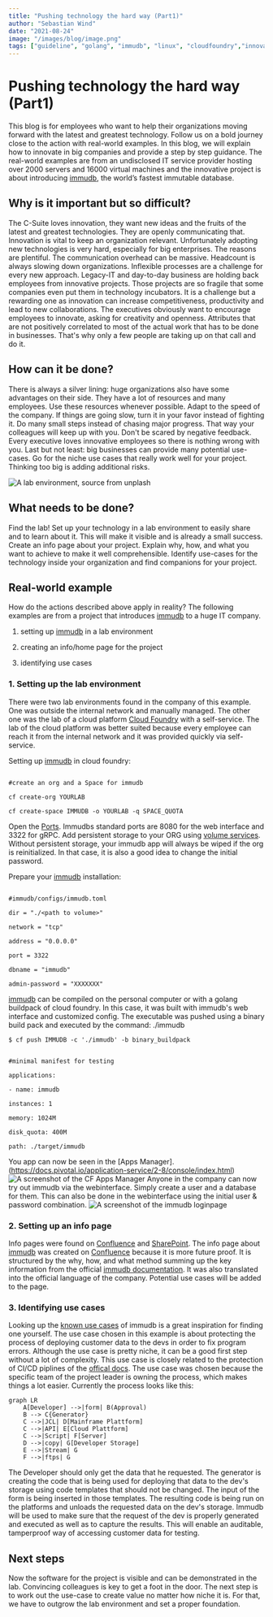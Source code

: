 ```yaml
---
title: "Pushing technology the hard way (Part1)"
author: "Sebastian Wind"
date: "2021-08-24"
image: "/images/blog/image.png"
tags: ["guideline", "golang", "immudb", "linux", "cloudfoundry","innovation"]
---
```





# Pushing technology the hard way (Part1)

  
This blog is for employees who want to help their organizations moving forward with the latest and greatest technology. Follow us on a bold journey close to the action with real-world examples. In this blog, we will explain how to innovate in big companies and provide a step by step guidance. The real-world examples are from an undisclosed IT service provider hosting over 2000 servers and 16000 virtual machines and the innovative project is about introducing [immudb](https://www.codenotary.com/technologies/immudb/), the world’s fastest immutable database.

  

## Why is it important but so difficult?

The C-Suite loves innovation, they want new ideas and the fruits of the latest and greatest technologies. They are openly communicating that. Innovation is vital to keep an organization relevant. Unfortunately adopting new technologies is very hard, especially for big enterprises. The reasons are plentiful. The communication overhead can be massive. Headcount is always slowing down organizations. Inflexible processes are a challenge for every new approach. Legacy-IT and day-to-day business are holding back employees from innovative projects. Those projects are so fragile that some companies even put them in technology incubators. It is a challenge but a rewarding one as innovation can increase competitiveness, productivity and lead to new collaborations. The executives obviously want to encourage employees to innovate, asking for creativity and openness. Attributes that are not positively correlated to most of the actual work that has to be done in businesses. That's why only a few people are taking up on that call and do it.


## How can it be done?

There is always a silver lining: huge organizations also have some advantages on their side. They have a lot of resources and many employees. Use these resources whenever possible. Adapt to the speed of the company. If things are going slow, turn it in your favor instead of fighting it. Do many small steps instead of chasing major progress. That way your colleagues will keep up with you. Don't be scared by negative feedback. Every executive loves innovative employees so there is nothing wrong with you. Last but not least: big businesses can provide many potential use-cases. Go for the niche use cases that really work well for your project. Thinking too big is adding additional risks.

  

![A lab environment, source from unplash](/images/blog/cfbloglab.jpg)

  

## What needs to be done?

  

Find the lab! Set up your technology in a lab environment to easily share and to learn about it. This will make it visible and is already a small success. Create an info page about your project. Explain why, how, and what you want to achieve to make it well comprehensible. Identify use-cases for the technology inside your organization and find companions for your project.

  
  

## Real-world example

  

How do the actions described above apply in reality? The following examples are from a project that introduces [immudb](https://www.codenotary.com/technologies/immudb/) to a huge IT company.

  

1. setting up [immudb](https://www.codenotary.com/technologies/immudb/) in a lab environment

2. creating an info/home page for the project

3. identifying use cases

  

### 1. Setting up the lab environment

There were two lab environments found in the company of this example. One was outside the internal network and manually managed. The other one was the lab of a cloud platform [Cloud Foundry](https://www.cloudfoundry.org/) with a self-service. The lab of the cloud platform was better suited because every employee can reach it from the internal network and it was provided quickly via self-service.

  

Setting up [immudb](https://www.codenotary.com/technologies/immudb/) in cloud foundry:

```

#create an org and a Space for immudb

cf create-org YOURLAB

cf create-space IMMUDB -o YOURLAB -q SPACE_QUOTA

```

Open the [Ports](https://docs.cloudfoundry.org/devguide/custom-ports.html). Immudbs standard ports are 8080 for the web interface and 3322 for gRPC. Add persistent storage to your ORG using [volume services](https://docs.cloudfoundry.org/devguide/services/using-vol-services.html). Without persistent storage, your immudb app will always be wiped if the org is reinitialized. In that case, it is also a good idea to change the initial password.

  

Prepare your [immudb](https://www.codenotary.com/technologies/immudb/) installation:

``` config

#immudb/configs/immudb.toml

dir = "./<path to volume>"

network = "tcp"

address = "0.0.0.0"

port = 3322

dbname = "immudb"

admin-password = "XXXXXXX"

```

[immudb](https://www.codenotary.com/technologies/immudb/) can be compiled on the personal computer or with a golang buildpack of cloud foundry. In this case, it was built with immudb's web interface and customized config. The executable was pushed using a binary build pack and executed by the command: ./immudb

```$ cf push IMMUDB -c './immudb' -b binary_buildpack```

```

#minimal manifest for testing

applications:

- name: immudb

instances: 1

memory: 1024M

disk_quota: 400M

path: ./target/immudb
```
You app can now be seen in the [Apps Manager].(https://docs.pivotal.io/application-service/2-8/console/index.html)
![A screenshot of the CF Apps Manager](/images/blog/cfblogappsmanager.jpg)
Anyone in the company can now try out immudb via the webinterface. Simply create a user and a database for them. This can also be done in the webinterface using the initial user & password combination.
![A screenshot of the immudb loginpage](/images/blog/cfblogimmudblogin.jpg)

  

### 2. Setting up an info page

Info pages were found on [Confluence](https://www.atlassian.com/de/software/confluence) and [SharePoint](https://www.microsoft.com/de-de/microsoft-365/sharepoint/collaboration). The info page about [immudb](https://www.codenotary.com/technologies/immudb/) was created on [Confluence](https://www.atlassian.com/de/software/confluence) because it is more future proof. It is structured by the why, how, and what method summing up the key information from the official [immudb documentation](https://docs.immudb.io/master/about.html#what-is-immudb). It was also translated into the official language of the company. Potential use cases will be added to the page.

  

### 3. Identifying use cases

Looking up the [known use cases](https://docs.immudb.io/master/about.html#how-can-i-use-immudb) of immudb is a great inspiration for finding one yourself. The use case chosen in this example is about protecting the process of deploying customer data to the devs in order to fix program errors. Although the use case is pretty niche, it can be a good first step without a lot of complexity.  This use case is closely related to the protection of CI/CD piplines of the [offical docs](https://docs.immudb.io/master/about.html#how-can-i-use-immudb). The use case was chosen because the specific team of the project leader is owning the process, which makes things a lot easier. Currently the process looks like this:

``` mermaid
graph LR
    A[Developer] -->|form| B(Approval)
    B --> C{Generator}
    C -->|JCL| D[Mainframe Plattform]
    C -->|API| E[Cloud Plattform]
    C -->|Script| F[Server]
    D -->|copy| G[Developer Storage]
    E -->|Stream| G
    F -->|ftps| G
```
The Developer should only get the data that he requested. The generator is creating the code that is being used for deploying that data to the dev's storage using code templates that should not be changed.  The input of the form is being inserted in those templates. The resulting code is being run on the platforms and unloads the requested data on the dev's storage. Immudb will be used to make sure that the request of the dev is properly generated and executed as well as to capture the results. This will enable an auditable, tamperproof way of accessing customer data for testing. 

  
  

## Next steps
Now the software for the project is visible and can be demonstrated in the lab. Convincing colleagues is key to get a foot in the door. The next step is to work out the use-case to create value no matter how niche it is. For that, we have to outgrow the lab environment and set a proper foundation. 
